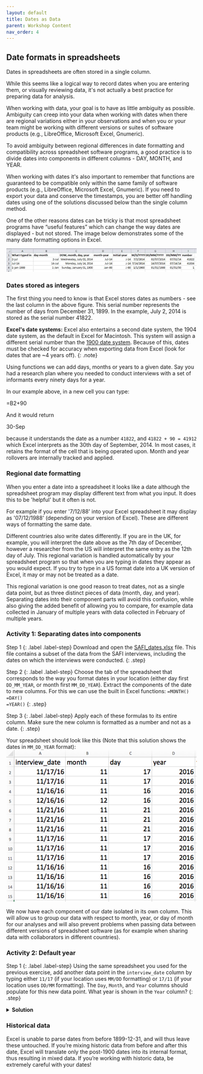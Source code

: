```yaml
---
layout: default
title: Dates as Data
parent: Workshop Content
nav_order: 4
---
```


## Date formats in spreadsheets

Dates in spreadsheets are often stored in a single column. 

While this seems like a logical way to record dates when you are entering them, or visually reviewing data, it's not actually a best practice for preparing data for analysis.

When working with data, your goal is to have as little ambiguity as possible. Ambiguity can creep into your data when working with dates when there are regional variations either in your observations and when you or your team might be working with different versions or suites of software products (e.g., LibreOffice, Microsoft Excel, Gnumeric).

To avoid ambiguity between regional differences in date formatting and compatibility across spreadsheet software programs, a good practice is to divide dates into components in different columns - DAY, MONTH, and YEAR. 

When working with dates it's also important to remember that functions are guaranteed to be compatible only within the same family of software products (e.g., LibreOffice, Microsoft Excel, Gnumeric). If you need to export your data and conserve the timestamps, you are better off handling dates using one of the solutions discussed below than the single column method.

One of the other reasons dates can be tricky is that most spreadsheet programs have “useful features” which can change the way dates are displayed - but not stored. The image below demonstrates some of the many date formatting options in Excel. 

![Many formats, many ambiguities](../fig/excel_dates_1.jpg)

### Dates stored as integers

The first thing you need to know is that Excel stores dates as numbers - see the last column in the above figure. This serial number represents the number of days from December 31, 1899. In the example, July 2, 2014 is stored as the serial number 41822.

**Excel's date systems:** Excel also entertains a second date system, the 1904 date system, as the default in Excel for Macintosh. This system will assign a different serial number than the [1900 date system](https://support.microsoft.com/en-us/help/214330/differences-between-the-1900-and-the-1904-date-system-in-excel). Because of this, dates must be checked for accuracy when exporting data from Excel (look for dates that are ~4 years off).
{: .note}

Using functions we can  add days, months or years to a given date.
Say you had a research plan where you needed to conduct interviews with a
set of informants every ninety days for a year.

In our example above, in a new cell you can  type:

=B2+90

And it would return

30-Sep

because it understands the date as a number `41822`, and `41822 + 90 = 41912`
which Excel interprets as the 30th day of September, 2014. In most cases, it retains the format of the cell that is being operated upon. Month and year rollovers are internally tracked and applied.

### Regional date formatting

When you enter a date into a spreadsheet it looks like a date although the spreadsheet program may
display different text from what you input. It does this to be 'helpful' but it often is not. 

For example if you enter '7/12/88' into your
Excel spreadsheet it may display as '07/12/1988' (depending on your version of Excel). These
are different ways of formatting the same date.

Different countries also write dates differently. If you are in the UK, for example, you will interpret
the date above as the 7th day of December, however a researcher from the US will interpret the same entry as the 12th day of July. This regional variation is handled automatically by your
spreadsheet program so that when you are typing in dates they appear as you would expect. If you
try to type in a US format date into a UK version of Excel, it may or may not be treated as a
date.

This regional variation is one good reason to treat dates, not as a single data point, but as
three distinct pieces of data (month, day, and year). Separating dates into their component parts
will avoid this confusion, while also giving the added benefit of allowing you to compare, for
example data collected in January of multiple years with data collected in February of multiple years.

### Activity 1: Separating dates into components

Step 1
{: .label .label-step}
Download and open the [SAFI_dates.xlsx](https://ndownloader.figshare.com/files/11502827) file. This file contains a subset of the data from the SAFI interviews, including the dates on which the interviews were conducted.
{: .step}

Step 2
{: .label .label-step}
Choose the tab of the spreadsheet that corresponds to the way you format dates in your location (either day first `DD_MM_YEAR`, or month first `MM_DD_YEAR`). Extract the components of the date to new columns. For this we can use the built in Excel functions:
`=MONTH()`    
`=DAY()`  
`=YEAR()`
{: .step}

Step 3
{: .label .label-step}
Apply each of these formulas to its entire column. Make sure the new column is formatted as a number and not as a date.
{: .step}

Your spreadsheet should look like this (Note that this solution shows the dates in `MM_DD_YEAR` format):
![dates exercise 1](../fig/solution_exercise_1_dates.png)

We now have each component of our date isolated in its own column. This will allow us to group our data with respect to month, year, or day of month for our analyses and will also prevent problems when passing data between different versions of spreadsheet software (as for example when sharing data with collaborators in different countries).


### Activity 2: Default year

Step 1
{: .label .label-step}
Using the same spreadsheet you used for the previous exercise, add another data point in the `interview_date` column by typing either `11/17` (if your location uses `MM/DD` formatting) or `17/11` (if your location uses `DD/MM` formatting). The `Day`, `Month`, and `Year` columns should populate for this new data point. What year is shown in the `Year` column?
{: .step}

<details>
  <summary><b>Solution</b></summary>
<br>
If no year is specified, the spreadsheet program will assume you mean the current year and will insert that value. This may be incorrect if you are working with historical data so be very cautious when working with data that does not have a year specified within its date variable.
</details>

### Historical data
Excel is unable to parse dates from before 1899-12-31, and will thus leave these untouched.  If you’re mixing historic data
from before and after this date, Excel will translate only the post-1900 dates into its internal format, thus resulting in mixed data. If you’re working with historic data, be extremely careful with your dates!
